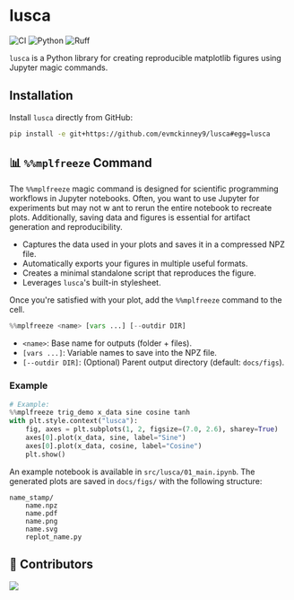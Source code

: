 # lusca

![CI](https://github.com/evmckinney9/lusca/actions/workflows/ci.yml/badge.svg?branch=main) ![Python](https://img.shields.io/badge/python-3.12-blue.svg) ![Ruff](https://img.shields.io/badge/linter-ruff-green.svg)

`lusca` is a Python library for creating reproducible matplotlib figures using Jupyter magic commands.

## Installation

Install `lusca` directly from GitHub:

```bash
pip install -e git+https://github.com/evmckinney9/lusca#egg=lusca
```

## 📊 `%%mplfreeze` Command

The `%%mplfreeze` magic command is designed for scientific programming workflows in Jupyter notebooks. Often, you want to use Jupyter for experiments but may not w ant to rerun the entire notebook to recreate plots. Additionally, saving data and figures is essential for artifact generation and reproducibility.

- Captures the data used in your plots and saves it in a compressed NPZ file.
- Automatically exports your figures in multiple useful formats.
- Creates a minimal standalone script that reproduces the figure.
- Leverages `lusca`'s built-in stylesheet.

Once you're satisfied with your plot, add the `%%mplfreeze` command to the cell.
```python
%%mplfreeze <name> [vars ...] [--outdir DIR]
```
- `<name>`: Base name for outputs (folder + files).
- `[vars ...]`: Variable names to save into the NPZ file.
- `[--outdir DIR]`: (Optional) Parent output directory (default: `docs/figs`).

### Example

```python
# Example:
%%mplfreeze trig_demo x_data sine cosine tanh
with plt.style.context("lusca"):
    fig, axes = plt.subplots(1, 2, figsize=(7.0, 2.6), sharey=True)
    axes[0].plot(x_data, sine, label="Sine")
    axes[0].plot(x_data, cosine, label="Cosine")
    plt.show()
```

An example notebook is available in `src/lusca/01_main.ipynb`. The generated plots are saved in `docs/figs/` with the following structure:

```
name_stamp/
    name.npz
    name.pdf
    name.png
    name.svg
    replot_name.py
```

## 👯 Contributors

<a href="https://github.com/evmckinney9/lusca/graphs/contributors">
  <img src="https://contrib.rocks/image?repo=evmckinney9/lusca"/>
</a>
